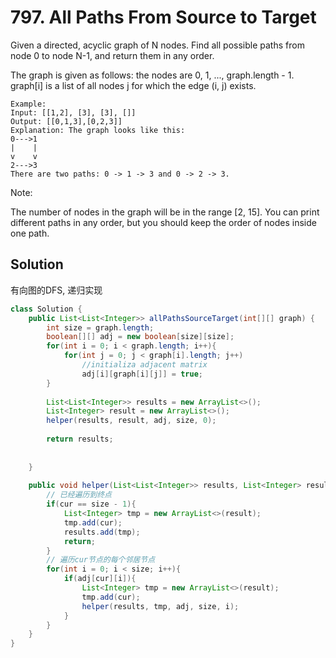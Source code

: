 # 797. All Paths From Source to Target

Given a directed, acyclic graph of N nodes.  Find all possible paths from node 0 to node N-1, and return them in any order.

The graph is given as follows:  the nodes are 0, 1, ..., graph.length - 1.  graph[i] is a list of all nodes j for which the edge (i, j) exists.
```
Example:
Input: [[1,2], [3], [3], []] 
Output: [[0,1,3],[0,2,3]] 
Explanation: The graph looks like this:
0--->1
|    |
v    v
2--->3
There are two paths: 0 -> 1 -> 3 and 0 -> 2 -> 3.
```
Note:

The number of nodes in the graph will be in the range [2, 15].
You can print different paths in any order, but you should keep the order of nodes inside one path.

## Solution
有向图的DFS, 递归实现
``` java
class Solution {
    public List<List<Integer>> allPathsSourceTarget(int[][] graph) {
        int size = graph.length;
        boolean[][] adj = new boolean[size][size];
        for(int i = 0; i < graph.length; i++){
            for(int j = 0; j < graph[i].length; j++)
                //initializa adjacent matrix
                adj[i][graph[i][j]] = true;
        }
        
        List<List<Integer>> results = new ArrayList<>();
        List<Integer> result = new ArrayList<>();
        helper(results, result, adj, size, 0);
        
        return results;
        
        
    }
    
    public void helper(List<List<Integer>> results, List<Integer> result, boolean[][] adj, int size, int cur){
        // 已经遍历到终点
        if(cur == size - 1){
            List<Integer> tmp = new ArrayList<>(result);
            tmp.add(cur);
            results.add(tmp);
            return;
        }
        // 遍历cur节点的每个邻居节点
        for(int i = 0; i < size; i++){
            if(adj[cur][i]){
                List<Integer> tmp = new ArrayList<>(result);
                tmp.add(cur);
                helper(results, tmp, adj, size, i);
            }
        }
    }
}
```